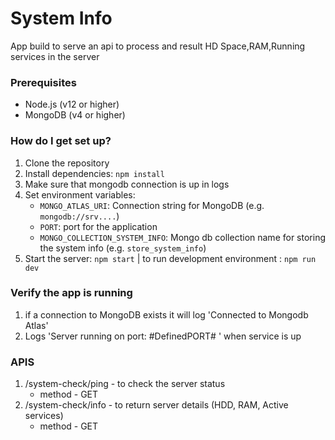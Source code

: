 # System Info #
App build to serve an api to process and result HD Space,RAM,Running services in the server

### Prerequisites

- Node.js (v12 or higher)
- MongoDB (v4 or higher)

### How do I get set up? ###

1. Clone the repository
2. Install dependencies: `npm install`
3. Make sure that mongodb connection is up in logs
4. Set environment variables:
   - `MONGO_ATLAS_URI`: Connection string for MongoDB (e.g. `mongodb://srv....`)
   - `PORT`: port for the application
   - `MONGO_COLLECTION_SYSTEM_INFO`: Mongo db collection name for storing the system info (e.g. `store_system_info`)
5. Start the server: `npm start`  | to run development environment : `npm run dev`

### Verify the app is running ###
1. if a connection to MongoDB exists it will log 'Connected to Mongodb Atlas' 
2. Logs 'Server running on port: #DefinedPORT# ' when service is up

### APIS
1. /system-check/ping - to check the server status
      - method - GET
2. /system-check/info - to return server details (HDD, RAM, Active services)
      - method - GET 
